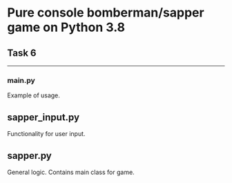 # Pure console bomberman/sapper game on Python 3.8

## Task 6
___

### main.py
Example of usage.

## sapper_input.py
Functionality for user input.

## sapper.py
General logic. Contains main class for game.

